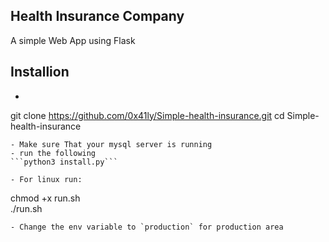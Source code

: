 ## Health Insurance Company
A simple Web App using Flask

## Installion
- ```
git clone https://github.com/0x41ly/Simple-health-insurance.git
cd Simple-health-insurance
```
- Make sure That your mysql server is running
- run the following
```python3 install.py```

- For linux run:
```
chmod +x run.sh     
./run.sh
```
- Change the env variable to `production` for production area